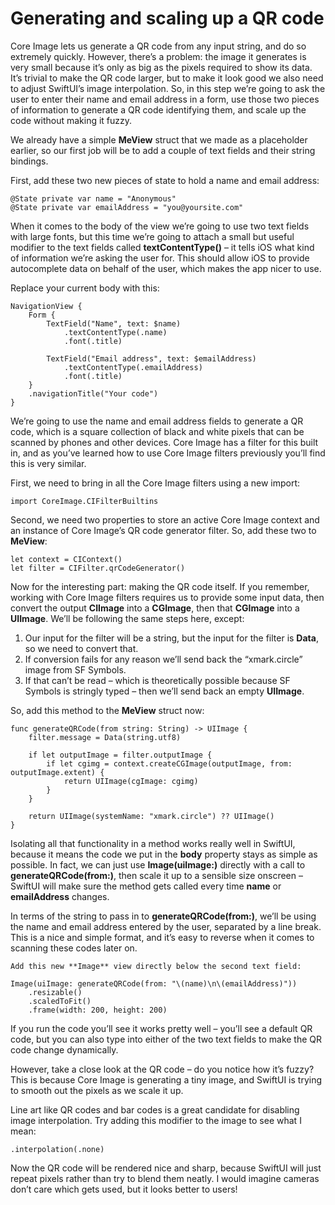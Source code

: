 # Generating and scaling up a QR code

Core Image lets us generate a QR code from any input string, and do so extremely quickly. However, there’s a problem: the image it generates is very small because it’s only as big as the pixels required to show its data. It’s trivial to make the QR code larger, but to make it look good we also need to adjust SwiftUI’s image interpolation. So, in this step we’re going to ask the user to enter their name and email address in a form, use those two pieces of information to generate a QR code identifying them, and scale up the code without making it fuzzy.

We already have a simple **MeView** struct that we made as a placeholder earlier, so our first job will be to add a couple of text fields and their string bindings.

First, add these two new pieces of state to hold a name and email address:
```
@State private var name = "Anonymous"
@State private var emailAddress = "you@yoursite.com"
```
When it comes to the body of the view we’re going to use two text fields with large fonts, but this time we’re going to attach a small but useful modifier to the text fields called **textContentType()** – it tells iOS what kind of information we’re asking the user for. This should allow iOS to provide autocomplete data on behalf of the user, which makes the app nicer to use.

Replace your current body with this:
```
NavigationView {
    Form {
        TextField("Name", text: $name)
            .textContentType(.name)
            .font(.title)

        TextField("Email address", text: $emailAddress)
            .textContentType(.emailAddress)
            .font(.title)
    }
    .navigationTitle("Your code")
}
```
We’re going to use the name and email address fields to generate a QR code, which is a square collection of black and white pixels that can be scanned by phones and other devices. Core Image has a filter for this built in, and as you’ve learned how to use Core Image filters previously you’ll find this is very similar.

First, we need to bring in all the Core Image filters using a new import:
```
import CoreImage.CIFilterBuiltins
```
Second, we need two properties to store an active Core Image context and an instance of Core Image’s QR code generator filter. So, add these two to **MeView**:
```
let context = CIContext()
let filter = CIFilter.qrCodeGenerator()
```
Now for the interesting part: making the QR code itself. If you remember, working with Core Image filters requires us to provide some input data, then convert the output **CIImage** into a **CGImage**, then that **CGImage** into a **UIImage**. We’ll be following the same steps here, except:

1. Our input for the filter will be a string, but the input for the filter is **Data**, so we need to convert that.
2. If conversion fails for any reason we’ll send back the “xmark.circle” image from SF Symbols.
3. If that can’t be read – which is theoretically possible because SF Symbols is stringly typed – then we’ll send back an empty **UIImage**.

So, add this method to the **MeView** struct now:
```
func generateQRCode(from string: String) -> UIImage {
    filter.message = Data(string.utf8)

    if let outputImage = filter.outputImage {
        if let cgimg = context.createCGImage(outputImage, from: outputImage.extent) {
            return UIImage(cgImage: cgimg)
        }
    }

    return UIImage(systemName: "xmark.circle") ?? UIImage()
}
```
Isolating all that functionality in a method works really well in SwiftUI, because it means the code we put in the **body** property stays as simple as possible. In fact, we can just use **Image(uiImage:)** directly with a call to **generateQRCode(from:)**, then scale it up to a sensible size onscreen – SwiftUI will make sure the method gets called every time **name** or **emailAddress** changes.

In terms of the string to pass in to **generateQRCode(from:)**, we’ll be using the name and email address entered by the user, separated by a line break. This is a nice and simple format, and it’s easy to reverse when it comes to scanning these codes later on.
```
Add this new **Image** view directly below the second text field:

Image(uiImage: generateQRCode(from: "\(name)\n\(emailAddress)"))
    .resizable()
    .scaledToFit()
    .frame(width: 200, height: 200)
```    
If you run the code you’ll see it works pretty well – you’ll see a default QR code, but you can also type into either of the two text fields to make the QR code change dynamically.

However, take a close look at the QR code – do you notice how it’s fuzzy? This is because Core Image is generating a tiny image, and SwiftUI is trying to smooth out the pixels as we scale it up.

Line art like QR codes and bar codes is a great candidate for disabling image interpolation. Try adding this modifier to the image to see what I mean:
```
.interpolation(.none)
```
Now the QR code will be rendered nice and sharp, because SwiftUI will just repeat pixels rather than try to blend them neatly. I would imagine cameras don’t care which gets used, but it looks better to users!